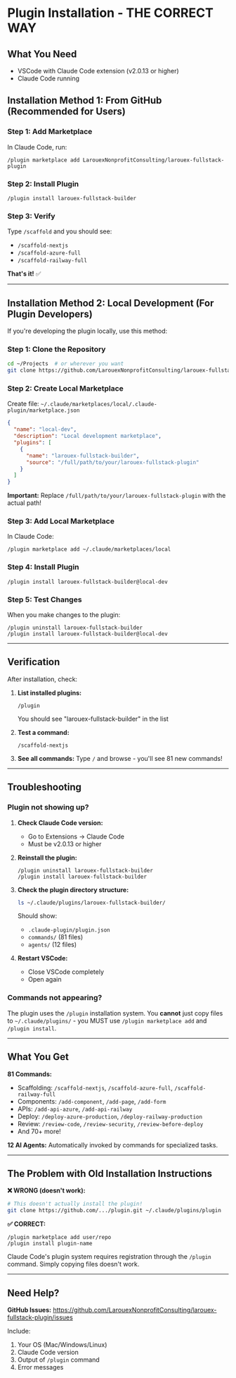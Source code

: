 # Plugin Installation - THE CORRECT WAY

## What You Need
- VSCode with Claude Code extension (v2.0.13 or higher)
- Claude Code running

## Installation Method 1: From GitHub (Recommended for Users)

### Step 1: Add Marketplace
In Claude Code, run:
```
/plugin marketplace add LarouexNonprofitConsulting/larouex-fullstack-plugin
```

### Step 2: Install Plugin
```
/plugin install larouex-fullstack-builder
```

### Step 3: Verify
Type `/scaffold` and you should see:
- `/scaffold-nextjs`
- `/scaffold-azure-full`
- `/scaffold-railway-full`

**That's it!** ✅

---

## Installation Method 2: Local Development (For Plugin Developers)

If you're developing the plugin locally, use this method:

### Step 1: Clone the Repository
```bash
cd ~/Projects  # or wherever you want
git clone https://github.com/LarouexNonprofitConsulting/larouex-fullstack-plugin.git
```

### Step 2: Create Local Marketplace

Create file: `~/.claude/marketplaces/local/.claude-plugin/marketplace.json`

```json
{
  "name": "local-dev",
  "description": "Local development marketplace",
  "plugins": [
    {
      "name": "larouex-fullstack-builder",
      "source": "/full/path/to/your/larouex-fullstack-plugin"
    }
  ]
}
```

**Important:** Replace `/full/path/to/your/larouex-fullstack-plugin` with the actual path!

### Step 3: Add Local Marketplace
In Claude Code:
```
/plugin marketplace add ~/.claude/marketplaces/local
```

### Step 4: Install Plugin
```
/plugin install larouex-fullstack-builder@local-dev
```

### Step 5: Test Changes
When you make changes to the plugin:
```
/plugin uninstall larouex-fullstack-builder
/plugin install larouex-fullstack-builder@local-dev
```

---

## Verification

After installation, check:

1. **List installed plugins:**
   ```
   /plugin
   ```
   You should see "larouex-fullstack-builder" in the list

2. **Test a command:**
   ```
   /scaffold-nextjs
   ```

3. **See all commands:**
   Type `/` and browse - you'll see 81 new commands!

---

## Troubleshooting

### Plugin not showing up?

1. **Check Claude Code version:**
   - Go to Extensions → Claude Code
   - Must be v2.0.13 or higher

2. **Reinstall the plugin:**
   ```
   /plugin uninstall larouex-fullstack-builder
   /plugin install larouex-fullstack-builder
   ```

3. **Check the plugin directory structure:**
   ```bash
   ls ~/.claude/plugins/larouex-fullstack-builder/
   ```
   Should show:
   - `.claude-plugin/plugin.json`
   - `commands/` (81 files)
   - `agents/` (12 files)

4. **Restart VSCode:**
   - Close VSCode completely
   - Open again

### Commands not appearing?

The plugin uses the `/plugin` installation system. You **cannot** just copy files to `~/.claude/plugins/` - you MUST use `/plugin marketplace add` and `/plugin install`.

---

## What You Get

**81 Commands:**
- Scaffolding: `/scaffold-nextjs`, `/scaffold-azure-full`, `/scaffold-railway-full`
- Components: `/add-component`, `/add-page`, `/add-form`
- APIs: `/add-api-azure`, `/add-api-railway`
- Deploy: `/deploy-azure-production`, `/deploy-railway-production`
- Review: `/review-code`, `/review-security`, `/review-before-deploy`
- And 70+ more!

**12 AI Agents:**
Automatically invoked by commands for specialized tasks.

---

## The Problem with Old Installation Instructions

**❌ WRONG (doesn't work):**
```bash
# This doesn't actually install the plugin!
git clone https://github.com/.../plugin.git ~/.claude/plugins/plugin
```

**✅ CORRECT:**
```
/plugin marketplace add user/repo
/plugin install plugin-name
```

Claude Code's plugin system requires registration through the `/plugin` command. Simply copying files doesn't work.

---

## Need Help?

**GitHub Issues:** https://github.com/LarouexNonprofitConsulting/larouex-fullstack-plugin/issues

Include:
1. Your OS (Mac/Windows/Linux)
2. Claude Code version
3. Output of `/plugin` command
4. Error messages
